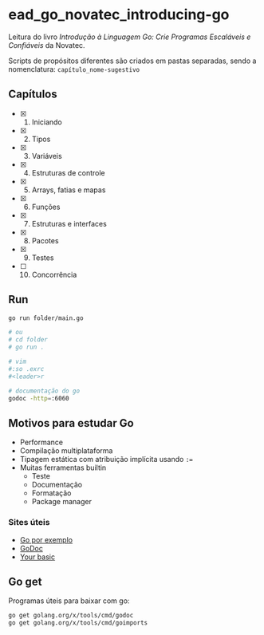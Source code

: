 # ead_go_novatec_introducing-go

Leitura do livro *Introdução à Linguagem Go: Crie Programas Escaláveis e Confiáveis* da Novatec.

Scripts de propósitos diferentes são criados em pastas separadas, sendo a nomenclatura: `capítulo_nome-sugestivo`

## Capítulos

- [x] 1. Iniciando
- [x] 2. Tipos
- [x] 3. Variáveis
- [x] 4. Estruturas de controle
- [x] 5. Arrays, fatias e mapas
- [x] 6. Funções
- [x] 7. Estruturas e interfaces
- [x] 8. Pacotes
- [x] 9. Testes
- [ ] 10. Concorrência

## Run

```sh
go run folder/main.go

# ou
# cd folder
# go run .

# vim
#:so .exrc
#<leader>r

# documentação do go
godoc -http=:6060
```

## Motivos para estudar Go

- Performance
- Compilação multiplataforma
- Tipagem estática com atribuição implícita usando `:=`
- Muitas ferramentas builtin
    - Teste
    - Documentação
    - Formatação
    - Package manager

### Sites úteis

- [Go por exemplo](http://goporexemplo.golangbr.org/)
- [GoDoc](https://golang.org/doc/)
- [Your basic](https://yourbasic.org/golang/)

## Go get

Programas úteis para baixar com go:

```sh
go get golang.org/x/tools/cmd/godoc
go get golang.org/x/tools/cmd/goimports
```
